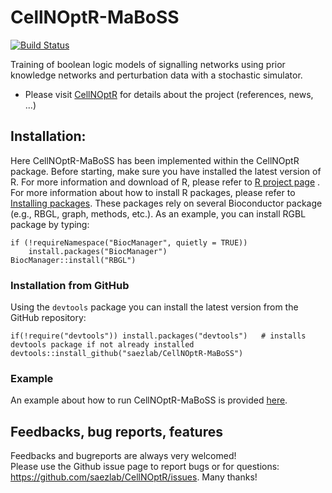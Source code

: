 CellNOptR-MaBoSS
=========
[![Build Status](https://travis-ci.org/saezlab/CellNOptR.svg?branch=master)](https://travis-ci.org/saezlab/CellNOptR)

Training of boolean logic models of signalling networks using prior knowledge networks and perturbation data with a stochastic simulator.

- Please visit [CellNOptR](https://saezlab.github.io/CellNOptR/) for details about the project (references, news, ...)


## Installation:

Here CellNOptR-MaBoSS has been implemented within the CellNOptR package. Before starting, make sure you have installed the latest version of R. For more information and download of R, please refer to [R project page](http://www.r-project.org/) . For more information about how to  install R packages, please refer to [Installing packages](http://cran.r-project.org/doc/manuals/R-admin.html#Installing-packages).
These packages rely on several Bioconductor package (e.g., RBGL, graph, methods, etc.). As an example, you can
install RGBL package by typing:
```
if (!requireNamespace("BiocManager", quietly = TRUE))
    install.packages("BiocManager")
BiocManager::install("RBGL")
```

### Installation from GitHub
Using the `devtools` package you can install the latest version from the GitHub repository:
```
if(!require("devtools")) install.packages("devtools")   # installs devtools package if not already installed
devtools::install_github("saezlab/CellNOptR-MaBoSS")
```

### Example
An example about how to run CellNOptR-MaBoSS is provided [here](https://github.com/saezlab/CellNOptR-MaBoSS/tree/toy_example).

## Feedbacks, bug reports, features
Feedbacks and bugreports are always very welcomed!  
Please use the Github issue page to report bugs or for questions: https://github.com/saezlab/CellNOptR/issues.
Many thanks!
